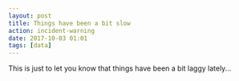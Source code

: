 ```yaml
---
layout: post
title: Things have been a bit slow
action: incident-warning
date: 2017-10-03 01:01
tags: [data]
---
```


This is just to let you know that things have been a bit laggy lately...
